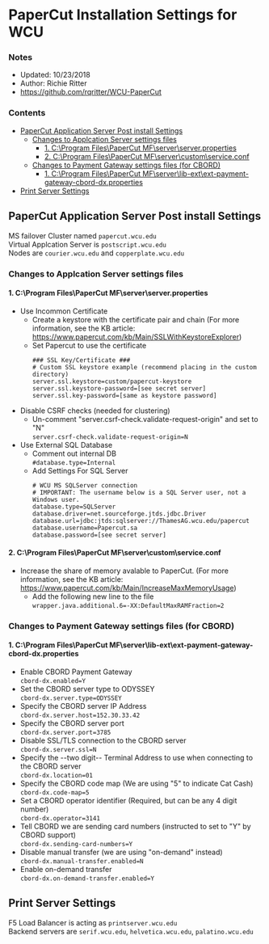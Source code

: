 # PaperCut Installation Settings for WCU <!-- omit in toc -->

### Notes <!-- omit in toc -->
- Updated: 10/23/2018
- Author: Richie Ritter
- https://github.com/rqritter/WCU-PaperCut

### Contents
- [PaperCut Application Server Post install Settings](#papercut-application-server-post-install-settings)
    - [Changes to Applcation Server settings files](#changes-to-applcation-server-settings-files)
        - [1. C:\Program Files\PaperCut MF\server\server.properties](#1-cprogram-filespapercut-mfserverserverproperties)
        - [2. C:\Program Files\PaperCut MF\server\custom\service.conf](#2-cprogram-filespapercut-mfservercustomserviceconf)
    - [Changes to Payment Gateway settings files (for CBORD)](#changes-to-payment-gateway-settings-files-for-cbord)
        - [1. C:\Program Files\PaperCut MF\server\lib-ext\ext-payment-gateway-cbord-dx.properties](#1-cprogram-filespapercut-mfserverlib-extext-payment-gateway-cbord-dxproperties)
- [Print Server Settings](#print-server-settings)

## PaperCut Application Server Post install Settings
MS failover Cluster named `papercut.wcu.edu`  
Virtual Applcation Server is `postscript.wcu.edu`  
Nodes are `courier.wcu.edu` and `copperplate.wcu.edu`  

### Changes to Applcation Server settings files

#### 1. C:\Program Files\PaperCut MF\server\server.properties

- Use Incommon Certificate
  - Create a keystore with the certificate pair and chain (For more information, see the KB article: https://www.papercut.com/kb/Main/SSLWithKeystoreExplorer)
  - Set Papercut to use the certificate
    ```
    ### SSL Key/Certificate ###
    # Custom SSL keystore example (recommend placing in the custom directory)
    server.ssl.keystore=custom/papercut-keystore
    server.ssl.keystore-password=[see secret server]
    server.ssl.key-password=[same as keystore password]
    ```
- Disable CSRF checks (needed for clustering)
  - Un-comment "server.csrf-check.validate-request-origin" and set to "N"  
    `server.csrf-check.validate-request-origin=N`
- Use External SQL Database
  - Comment out internal DB  
    `#database.type=Internal` 
  - Add Settings For SQL Server
    ```
    # WCU MS SQLServer connection
    # IMPORTANT: The username below is a SQL Server user, not a Windows user.
    database.type=SQLServer
    database.driver=net.sourceforge.jtds.jdbc.Driver
    database.url=jdbc:jtds:sqlserver://ThamesAG.wcu.edu/papercut
    database.username=Papercut.sa
    database.password=[see secret server]
    ```
#### 2. C:\Program Files\PaperCut MF\server\custom\service.conf

- Increase the share of memory avalable to PaperCut. (For more information, see the KB article: https://www.papercut.com/kb/Main/IncreaseMaxMemoryUsage)  
  - Add the following new line to the file  
    `wrapper.java.additional.6=-XX:DefaultMaxRAMFraction=2`

### Changes to Payment Gateway settings files (for CBORD)

#### 1. C:\Program Files\PaperCut MF\server\lib-ext\ext-payment-gateway-cbord-dx.properties

- Enable CBORD Payment Gateway  
  `cbord-dx.enabled=Y`
- Set the CBORD server type to ODYSSEY  
  `cbord-dx.server.type=ODYSSEY`
- Specify the CBORD server IP Address  
  `cbord-dx.server.host=152.30.33.42`
- Specify the CBORD server port  
  `cbord-dx.server.port=3785` 
- Disable SSL/TLS connection to the CBORD server  
  `cbord-dx.server.ssl=N`
- Specify the --two digit-- Terminal Address to use when connecting to the CBORD server  
  `cbord-dx.location=01`
- Specify the CBORD code map (We are using "5" to indicate Cat Cash)  
  `cbord-dx.code-map=5` 
- Set a CBORD operator identifier (Required, but can be any 4 digit number)  
  `cbord-dx.operator=3141`
- Tell CBORD we are sending card numbers (instructed to set to "Y" by CBORD support)  
  `cbord-dx.sending-card-numbers=Y`
- Disable manual transfer (we are using "on-demand" instead)  
  `cbord-dx.manual-transfer.enabled=N`
- Enable on-demand transfer   
  `cbord-dx.on-demand-transfer.enabled=Y`

## Print Server Settings
F5 Load Balancer is acting as `printserver.wcu.edu`  
Backend servers are `serif.wcu.edu`, `helvetica.wcu.edu`, `palatino.wcu.edu`  
